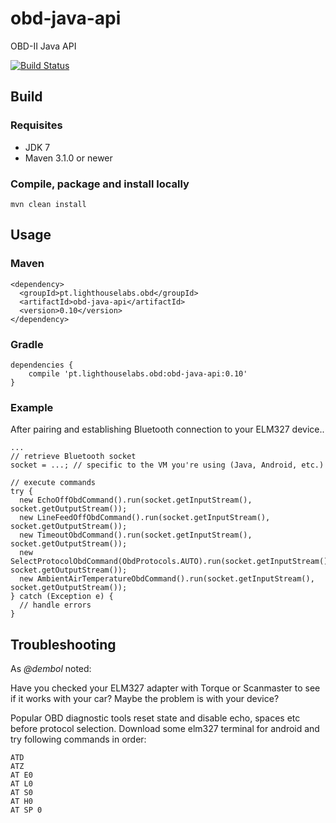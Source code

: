 obd-java-api
============

OBD-II Java API

[![Build Status](https://drone.io/github.com/pires/obd-java-api/status.png)](https://drone.io/github.com/pires/obd-java-api/latest)

## Build ##

### Requisites ###

* JDK 7
* Maven 3.1.0 or newer

### Compile, package and install locally ###

```
mvn clean install
```

## Usage ##

### Maven ###
```
<dependency>
  <groupId>pt.lighthouselabs.obd</groupId>
  <artifactId>obd-java-api</artifactId>
  <version>0.10</version>
</dependency>
```

### Gradle ###
```
dependencies {
    compile 'pt.lighthouselabs.obd:obd-java-api:0.10'
}
```

### Example ###

After pairing and establishing Bluetooth connection to your ELM327 device..
```
...
// retrieve Bluetooth socket
socket = ...; // specific to the VM you're using (Java, Android, etc.)

// execute commands
try {
  new EchoOffObdCommand().run(socket.getInputStream(), socket.getOutputStream());
  new LineFeedOffObdCommand().run(socket.getInputStream(), socket.getOutputStream());
  new TimeoutObdCommand().run(socket.getInputStream(), socket.getOutputStream());
  new SelectProtocolObdCommand(ObdProtocols.AUTO).run(socket.getInputStream(), socket.getOutputStream());
  new AmbientAirTemperatureObdCommand().run(socket.getInputStream(), socket.getOutputStream());
} catch (Exception e) {
  // handle errors
}
```

## Troubleshooting ##

As *@dembol* noted:

Have you checked your ELM327 adapter with Torque or Scanmaster to see if it works with your car? Maybe the problem is with your device?

Popular OBD diagnostic tools reset state and disable echo, spaces etc before protocol selection. Download some elm327 terminal for android and try following commands in order:
```
ATD
ATZ
AT E0
AT L0
AT S0
AT H0
AT SP 0
```
